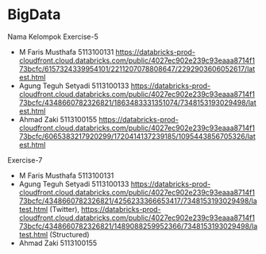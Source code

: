 # BigData 
Nama Kelompok 
Exercise-5
  - M Faris Musthafa      5113100131
  https://databricks-prod-cloudfront.cloud.databricks.com/public/4027ec902e239c93eaaa8714f173bcfc/6157324339954101/2211207078808647/2292903606052617/latest.html
  - Agung Teguh Setyadi   5113100133 
  https://databricks-prod-cloudfront.cloud.databricks.com/public/4027ec902e239c93eaaa8714f173bcfc/4348660782326821/1863483331351074/7348153193029498/latest.html
  - Ahmad Zaki            5113100155
  https://databricks-prod-cloudfront.cloud.databricks.com/public/4027ec902e239c93eaaa8714f173bcfc/6065383217920299/1720414137239185/1095443856705326/latest.html

Exercise-7
  - M Faris Musthafa      5113100131
  - Agung Teguh Setyadi   5113100133 
    https://databricks-prod-cloudfront.cloud.databricks.com/public/4027ec902e239c93eaaa8714f173bcfc/4348660782326821/4256233366653417/7348153193029498/latest.html  (Twitter), https://databricks-prod-cloudfront.cloud.databricks.com/public/4027ec902e239c93eaaa8714f173bcfc/4348660782326821/1489088259952366/7348153193029498/latest.html (Structured) 
  - Ahmad Zaki            5113100155
